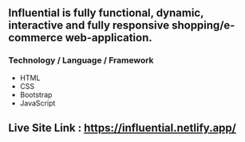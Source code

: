 ## Influential is fully functional, dynamic, interactive and fully responsive shopping/e-commerce web-application.

### Technology / Language / Framework

- HTML
- CSS
- Bootstrap
- JavaScript

## Live Site Link : https://influential.netlify.app/
